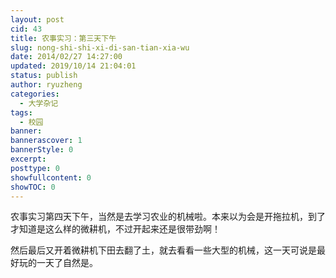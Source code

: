 ```yaml
---
layout: post
cid: 43
title: 农事实习：第三天下午
slug: nong-shi-shi-xi-di-san-tian-xia-wu
date: 2014/02/27 14:27:00
updated: 2019/10/14 21:04:01
status: publish
author: ryuzheng
categories: 
  - 大学杂记
tags: 
  - 校园
banner: 
bannerascover: 1
bannerStyle: 0
excerpt: 
posttype: 0
showfullcontent: 0
showTOC: 0
---
```



农事实习第四天下午，当然是去学习农业的机械啦。本来以为会是开拖拉机，到了才知道是这么样的微耕机，不过开起来还是很带劲啊！

然后最后又开着微耕机下田去翻了土，就去看看一些大型的机械，这一天可说是最好玩的一天了自然是。